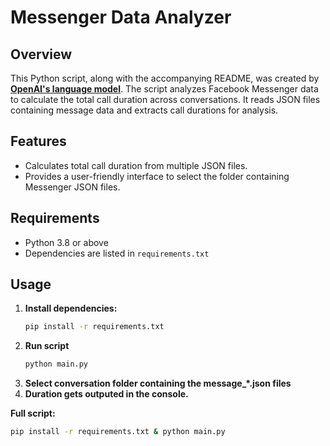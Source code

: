 # Messenger Data Analyzer

## Overview

This Python script, along with the accompanying README, was created by **[OpenAI's language model](chat.openai.com)**. The script analyzes Facebook Messenger data to calculate the total call duration across conversations. It reads JSON files containing message data and extracts call durations for analysis.

## Features

- Calculates total call duration from multiple JSON files.
- Provides a user-friendly interface to select the folder containing Messenger JSON files.

## Requirements

- Python 3.8 or above
- Dependencies are listed in `requirements.txt`

## Usage

1. **Install dependencies:**
   ```bash
   pip install -r requirements.txt
2. **Run script**
   ```bash
   python main.py
   ```
3. **Select conversation folder containing the message_*.json files**
4. **Duration gets outputed in the console.**

**Full script:**
```bash
pip install -r requirements.txt & python main.py
```
